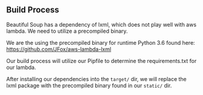 ## Build Process

Beautiful Soup has a dependency of lxml, which does not play well with aws lambda.
We need to utilize a precompiled binary.

We are the using the precompiled binary for runtime Python 3.6 found here: https://github.com/JFox/aws-lambda-lxml

Our build process will utilize our Pipfile to determine the requirements.txt for our lambda.

After installing our dependencies into the ```target/``` dir, we will replace
the lxml package with the precompiled binary found in our ```static/``` dir.
